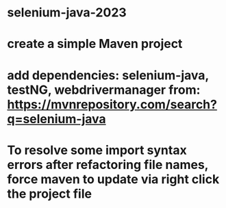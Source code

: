 # selenium-java-2023
# create a simple Maven project

# add dependencies: selenium-java, testNG, webdrivermanager from: https://mvnrepository.com/search?q=selenium-java

# To resolve some import syntax errors after refactoring file names, force maven to update via right click the project file
